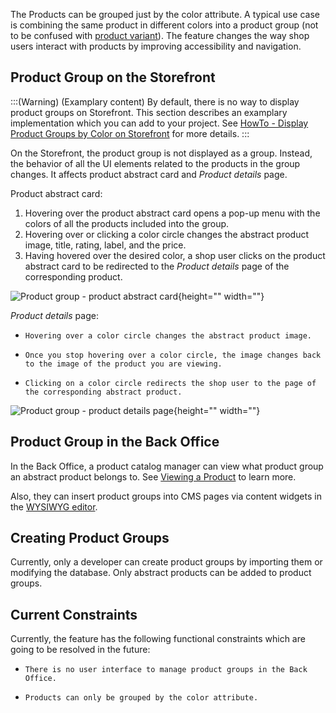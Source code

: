 The Products can be grouped just by the color attribute. A typical use case is combining the same product in different colors into a product group (not to be confused with [product variant](https://documentation.spryker.com/docs/product-abstraction)). The feature changes the way shop users interact with products by improving accessibility and navigation. 

## Product Group on the Storefront

:::(Warning) (Examplary content)
By default, there is no way to display product groups on Storefront. This section describes an examplary implementation which you can add to your project. See [HowTo - Display Product Groups by Color on Storefront](https://documentation.spryker.com/docs/howto-display-product-groups-by-color-on-the-storefront) for more details.
:::


On the Storefront, the product group is not displayed as a group. Instead, the behavior of all the UI elements related to the products in the group changes. It affects product abstract card and *Product details* page.

Product abstract card:

1. Hovering over the product abstract card opens a pop-up menu with the colors of all the products included into the group. 
2. Hovering over or clicking a color circle changes the abstract product image, title, rating, label, and the price. 
3. Having hovered over the desired color, a shop user clicks on the product abstract card to be redirected to the *Product details* page of the corresponding product.

![Product group - product abstract card](https://spryker.s3.eu-central-1.amazonaws.com/docs/Features/Product+Management/Product+Groups/Product+Groups+Feature+Overview/product-group-product-abstract-card.gif){height="" width=""}


*Product details* page:

*     Hovering over a color circle changes the abstract product image. 
*     Once you stop hovering over a color circle, the image changes back to the image of the product you are viewing. 
*     Clicking on a color circle redirects the shop user to the page of the corresponding abstract product.


![Product group - product details page](https://spryker.s3.eu-central-1.amazonaws.com/docs/Features/Product+Management/Product+Groups/Product+Groups+Feature+Overview/product-group-product-details-page.gif){height="" width=""} 
 
## Product Group in the Back Office

In the Back Office, a product catalog manager can view what product group an abstract product belongs to. See [Viewing a Product](https://documentation.spryker.com/docs/managing-products#viewing-a-product) to learn more.   

Also, they can insert product groups into CMS pages via content widgets in the [WYSIWYG editor](https://documentation.spryker.com/docs/wysiwyg-editor).

## Creating Product Groups 

Currently, only a developer can create product groups by <!-- add link to new import page --> importing them or modifying the database. Only abstract products can be added to product groups.

 
## Current Constraints

Currently, the feature has the following functional constraints which are going to be resolved in the future:

*     There is no user interface to manage product groups in the Back Office.
*     Products can only be grouped by the color attribute.
